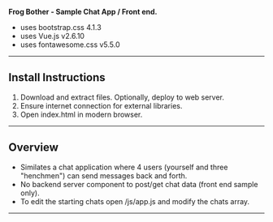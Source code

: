 **Frog Bother - Sample Chat App / Front end.**
- uses bootstrap.css 4.1.3
- uses Vue.js v2.6.10
- uses fontawesome.css v5.5.0

---

## Install Instructions



1. Download and extract files. Optionally, deploy to web server.
2. Ensure internet connection for external libraries.
3. Open index.html in modern browser.

---

## Overview



- Similates a chat application where 4 users (yourself and three "henchmen") can send messages back and forth.
- No backend server component to post/get chat data (front end sample only).
- To edit the starting chats open /js/app.js and modify the chats array.

---
